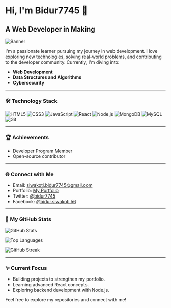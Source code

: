 # Hi, I'm Bidur7745 🌟

## A Web Developer in Making

![Banner](https://techslang.com/wp-content/uploads/2021/05/Untitled-1-2-scaled-e1622472165118.jpg)

I'm a passionate learner pursuing my journey in web development. I love exploring new technologies, solving real-world problems, and contributing to the developer community. Currently, I'm diving into:
- **Web Development** 
- **Data Structures and Algorithms**
- **Cybersecurity**

---

### 🛠️ Technology Stack

![HTML5](https://img.shields.io/badge/HTML5-E34F26?style=flat&logo=html5&logoColor=white)
![CSS3](https://img.shields.io/badge/CSS3-1572B6?style=flat&logo=css3&logoColor=white)
![JavaScript](https://img.shields.io/badge/JavaScript-F7DF1E?style=flat&logo=javascript&logoColor=black)
![React](https://img.shields.io/badge/React-61DAFB?style=flat&logo=react&logoColor=black)
![Node.js](https://img.shields.io/badge/Node.js-339933?style=flat&logo=node.js&logoColor=white)
![MongoDB](https://img.shields.io/badge/MongoDB-47A248?style=flat&logo=mongodb&logoColor=white)
![MySQL](https://img.shields.io/badge/MySQL-4479A1?style=flat&logo=mysql&logoColor=white)
![Git](https://img.shields.io/badge/Git-F05032?style=flat&logo=git&logoColor=white)

---

### 🏆 Achievements

- Developer Program Member
- Open-source contributor

---

### 🌐 Connect with Me

- Email: [siwakoti.bidur7745@gmail.com](mailto:siwakoti.bidur7745.com)
- Portfolio: [My Portfolio](https://bidur7745.github.io/bidursiwakoti.github.io/)
- Twitter: [@bidur7745](https://x.com/SiwakotiBidur)
- Facebook: [@bidur.siwakoti.56](https://www.facebook.com/bidur.siwakoti.56)

---

### 🔹 My GitHub Stats

![GitHub Stats](https://github-readme-stats.vercel.app/api?username=bidur7745&show_icons=true&theme=dark)

![Top Languages](https://github-readme-stats.vercel.app/api/top-langs/?username=bidur7745&layout=compact&theme=dark)

![GitHub Streak](https://github-readme-streak-stats.herokuapp.com/?user=bidur7745&theme=dark)

---

### ✨ Current Focus

- Building projects to strengthen my portfolio.
- Learning advanced React concepts.
- Exploring backend development with Node.js.

Feel free to explore my repositories and connect with me!

